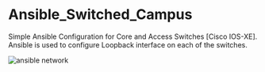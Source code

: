 # Ansible_Switched_Campus
Simple Ansible Configuration for Core and Access Switches [Cisco IOS-XE].
Ansible is used to configure Loopback interface on each of the switches.





![ansible network](https://user-images.githubusercontent.com/13362761/192117661-21893623-7902-4440-9bc9-ed12798fe14c.PNG)
